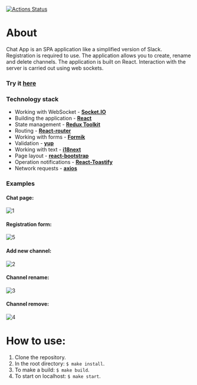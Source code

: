 [![Actions Status](https://github.com/A1exTheCat/frontend-project-12/workflows/hexlet-check/badge.svg)](https://github.com/A1exTheCat/frontend-project-12/actions)

# About

Chat App is an SPA application like a simplified version of Slack. Registration is required to use. The application allows you to create, rename and delete channels. The application is built on React. Interaction with the server is carried out using web sockets.

### Try it <a href="https://frontend-project-12-production-c4f3.up.railway.app/">here</a>

### Technology stack
- Working with WebSocket - **[Socket.IO](https://socket.io/)**
- Building the application - **[React](https://reactjs.org/)**
- State management - **[Redux Toolkit](https://redux-toolkit.js.org/)**
- Routing - **[React-router](https://reactrouter.com/en/v6.3.0)**
- Working with forms - **[Formik](https://formik.org/)**
- Validation - **[yup](https://github.com/jquense/yup)** 
- Working with text - **[i18next](https://www.i18next.com)**
- Page layout - **[react-bootstrap](https://react-bootstrap.github.io/)**
- Operation notifications - **[React-Toastify](https://github.com/fkhadra/react-toastify#readme)**
- Network requests - **[axios](https://github.com/axios/axios)**

### Examples

#### Chat page:
![1](https://github.com/A1exTheCat/Slack-minimal-React/assets/111634577/df522921-443b-4e0d-8a19-bf550d49e11b)

#### Registration form:
![5](https://github.com/A1exTheCat/Slack-minimal-React/assets/111634577/5c4a2a7d-8d9e-4a19-b20f-8505cc187d57)

#### Add new channel:
![2](https://github.com/A1exTheCat/Slack-minimal-React/assets/111634577/ac1f51f7-49c3-4432-bf99-d6f19293d1d9)

#### Channel rename:
![3](https://github.com/A1exTheCat/Slack-minimal-React/assets/111634577/3579a8ff-467b-4284-bf60-b76d09ccb022)

#### Channel remove:
![4](https://github.com/A1exTheCat/Slack-minimal-React/assets/111634577/c312663a-480b-4fc6-be9a-b01f909cdee9)

# How to use:
1. Clone the repository.
2. In the root directory: `$ make install`.
3. To make a build: `$ make build`.
4. To start on localhost: `$ make start`.
